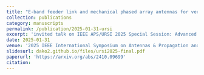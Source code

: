 ```yaml
---
title: "E-band feeder link and mechanical phased array antennas for very high-throughput LEO satellite ground terminals"
collection: publications
category: manuscripts
permalink: /publication/2025-01-31-ursi
excerpt: 'invited talk on IEEE APS/URSI 2025 Special Session: Advanced Phased Arrays in Ground Terminals and Ground Stations for Low Earth Orbit (LEO) Satellite Communication Systems'
date: 2025-01-31
venue: '2025 IEEE International Symposium on Antennas & Propagation and North American Radio Science Meeting 13-18 July 2025, Ottawa, Canada'
slidesurl: dako2.github.io/files/ursi2025-final.pdf
paperurl: 'https://arxiv.org/abs/2410.09699'
citation:
---
```

